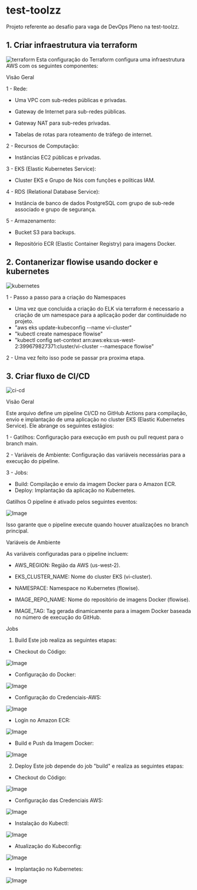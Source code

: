 # test-toolzz
Projeto referente ao desafio para vaga de DevOps Pleno na test-toolzz.


## 1. Criar infraestrutura via terraform
![terraform](imagens/terraform.png)
Esta configuração do Terraform configura uma infraestrutura AWS com os seguintes componentes:

Visão Geral

1 - Rede:

 - Uma VPC com sub-redes públicas e privadas.

 - Gateway de Internet para sub-redes públicas.

 - Gateway NAT para sub-redes privadas.

 - Tabelas de rotas para roteamento de tráfego de internet.

2 - Recursos de Computação:

 - Instâncias EC2 públicas e privadas.

3 - EKS (Elastic Kubernetes Service):

 - Cluster EKS e Grupo de Nós com funções e políticas IAM.

4 - RDS (Relational Database Service):

 - Instância de banco de dados PostgreSQL com grupo de sub-rede associado e grupo de segurança.

5 - Armazenamento:

 - Bucket S3 para backups.

 - Repositório ECR (Elastic Container Registry) para imagens Docker.

## 2. Contanerizar flowise usando docker e kubernetes
![kubernetes](imagens/kubernetes.png)

1 - Passo a passo para a criação do Namespaces
 - Uma vez que concluida a criação do ELK via terraform é necessario a criação de um namespace para
 a aplicação poder dar continuidade no projeto.
 - "aws eks update-kubeconfig --name vi-cluster"
 - "kubectl create namespace flowise"
 - "kubectl config set-context arn:aws:eks:us-west-2:399679827371:cluster/vi-cluster --namespace flowise"

2 - Uma vez feito isso pode se passar pra proxima etapa.


## 3. Criar fluxo de CI/CD
![ci-cd](imagens/ci-cd.png)

Visão Geral

Este arquivo define um pipeline CI/CD no GitHub Actions para compilação, envio e implantação de uma aplicação no cluster EKS (Elastic Kubernetes Service). Ele abrange os seguintes estágios:

1 - Gatilhos: Configuração para execução em push ou pull request para o branch main.

2 - Variáveis de Ambiente: Configuração das variáveis necessárias para a execução do pipeline.

3 - Jobs:
 - Build: Compilação e envio da imagem Docker para o Amazon ECR.
 - Deploy: Implantação da aplicação no Kubernetes.

 Gatilhos
O pipeline é ativado pelos seguintes eventos:

![Image](https://github.com/user-attachments/assets/6b829786-0813-4225-b243-8294e3654978)

Isso garante que o pipeline execute quando houver atualizações no branch principal.

Variáveis de Ambiente

As variáveis configuradas para o pipeline incluem:

 - AWS_REGION: Região da AWS (us-west-2).

 - EKS_CLUSTER_NAME: Nome do cluster EKS (vi-cluster).

 - NAMESPACE: Namespace no Kubernetes (flowise).

 - IMAGE_REPO_NAME: Nome do repositório de imagens Docker (flowise).

 - IMAGE_TAG: Tag gerada dinamicamente para a imagem Docker baseada no número de execução do GitHub.

Jobs

1. Build
Este job realiza as seguintes etapas:
 - Checkout do Código:
 
![Image](https://github.com/user-attachments/assets/421a4d71-70c0-43db-be9f-88fd582bd833)

 - Configuração do Docker:

 ![Image](https://github.com/user-attachments/assets/24144b04-8ae6-4cf9-8935-ab32e29707ef)

 - Configuração do Credenciais-AWS:

![Image](https://github.com/user-attachments/assets/e58aea60-546c-4f14-847b-48d100b90c3e)
    
 - Login no Amazon ECR:
 
 ![Image](https://github.com/user-attachments/assets/ce0d75a6-43ca-4abd-b154-5f097d8d9f5d)

 - Build e Push da Imagem Docker:
 
 ![Image](https://github.com/user-attachments/assets/d5e9920e-71d8-4d4d-bf20-c9da6f576fee)

2. Deploy
Este job depende do job "build" e realiza as seguintes etapas:

 - Checkout do Código: 

 ![Image](https://github.com/user-attachments/assets/421a4d71-70c0-43db-be9f-88fd582bd833)

 - Configuração das Credenciais AWS:

![Image](https://github.com/user-attachments/assets/e58aea60-546c-4f14-847b-48d100b90c3e)

 - Instalação do Kubectl:

![Image](https://github.com/user-attachments/assets/3d5f16d5-6e37-47a7-a118-11655c22fc9d)

 - Atualização do Kubeconfig:

 ![Image](https://github.com/user-attachments/assets/6e836f19-fdbc-41be-8e26-35924dd33d1b)

 - Implantação no Kubernetes:

![Image](https://github.com/user-attachments/assets/963c3627-318f-4796-95f9-157300c6eb47)



